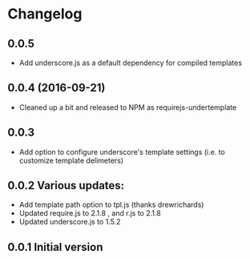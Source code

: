# Changelog

## 0.0.5
- Add underscore.js as a default dependency for compiled templates

## 0.0.4 (2016-09-21)
- Cleaned up a bit and released to NPM as requirejs-undertemplate

## 0.0.3
- Add option to configure underscore's template settings (i.e. to customize template delimeters)

## 0.0.2 Various updates:
- Add template path option to tpl.js (thanks drewrichards)
- Updated require.js to 2.1.8 , and r.js to 2.1.8
- Updated underscore.js to 1.5.2

## 0.0.1 Initial version
